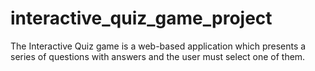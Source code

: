 # interactive_quiz_game_project
The Interactive Quiz game is a web-based application which presents a series of questions with answers and the user must select one of them. 
